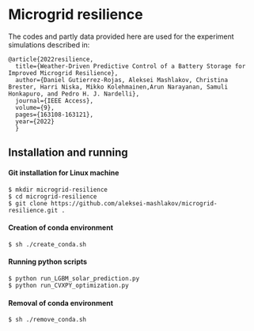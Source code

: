 # Microgrid resilience

The codes and partly data provided here are used for the experiment simulations described in:

```
@article{2022resilience,
  title={Weather-Driven Predictive Control of a Battery Storage for Improved Microgrid Resilience},
  author={Daniel Gutierrez-Rojas, Aleksei Mashlakov, Christina Brester, Harri Niska, Mikko Kolehmainen,Arun Narayanan, Samuli Honkapuro, and Pedro H. J. Nardelli},
  journal={IEEE Access},
  volume={9},
  pages={163108-163121},
  year={2022}
  }
```

## Installation and running

#### Git installation for Linux machine

    $ mkdir microgrid-resilience
    $ cd microgrid-resilience
    $ git clone https://github.com/aleksei-mashlakov/microgrid-resilience.git .

#### Creation of conda environment

    $ sh ./create_conda.sh

#### Running python scripts

    $ python run_LGBM_solar_prediction.py
    $ python run_CVXPY_optimization.py

#### Removal of conda environment

    $ sh ./remove_conda.sh
